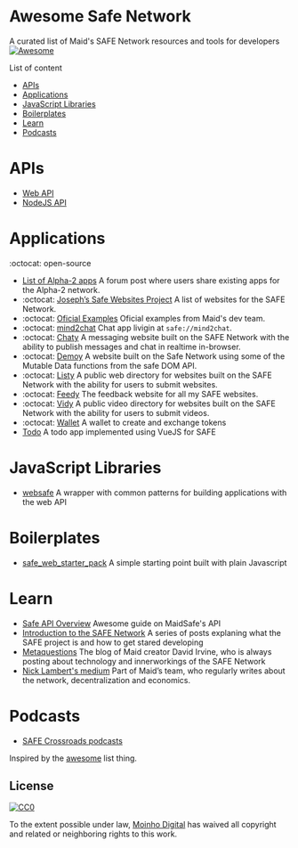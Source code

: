 Awesome Safe Network
===============
A curated list of Maid's SAFE Network resources and tools for developers
[![Awesome](https://cdn.rawgit.com/sindresorhus/awesome/d7305f38d29fed78fa85652e3a63e154dd8e8829/media/badge.svg)](https://github.com/sindresorhus/awesome)

List of content 

- [APIs](#apis)
- [Applications](#applications)
- [JavaScript Libraries](#javascript-libraries)
- [Boilerplates](#boilerplates)
- [Learn](#learn)
- [Podcasts](#podcasts)

# APIs
* [Web API](http://docs.maidsafe.net/beaker-plugin-safe-app)
* [NodeJS API](http://docs.maidsafe.net/safe_app_nodejs)

# Applications
:octocat: open-source

* [List of Alpha-2 apps](https://safenetforum.org/t/alpha-2-community-websites-apps-safe-messaging-ids) A forum post where users share existing apps for the Alpha-2 network.
* :octocat: [Joseph’s Safe Websites Project](https://safenetforum.org/t/josephs-safe-websites-project/15244) A list of websites for the SAFE Network.
* :octocat: [Oficial Examples](https://github.com/maidsafe/safe_examples) Oficial examples from Maid's dev team.
* :octocat: [mind2chat](https://github.com/Mindphreaker/mind2chat) Chat app livigin at `safe://mind2chat`.
* :octocat: [Chaty](https://github.com/josephm1/Chaty) A messaging website built on the SAFE Network with the ability to publish messages and chat in realtime in-browser. 
* :octocat: [Demoy](https://github.com/josephm1/Demoy) A website built on the Safe Network using some of the Mutable Data functions from the safe DOM API.
* :octocat: [Listy](https://github.com/josephm1/Listy) A public web directory for websites built on the SAFE Network with the ability for users to submit websites.
* :octocat: [Feedy](https://github.com/josephm1/Feedy) The feedback website for all my SAFE websites. 
* :octocat: [Vidy](https://github.com/josephm1/Vidy) A public video directory for websites built on the SAFE Network with the ability for users to submit videos.
* :octocat: [Wallet](https://github.com/moinhodigital/safewallet) A wallet to create and exchange tokens
* [Todo](https://github.com/wardbr/Safe-todo-draw) A todo app implemented using VueJS for SAFE

# JavaScript Libraries
* [websafe](https://github.com/MoinhoDigital/websafe) A wrapper with common patterns for building applications with the web API

# Boilerplates
* [safe_web_starter_pack](https://github.com/hunterlester/safe_web_starter_pack) A simple starting point built with plain Javascript

# Learn
* [Safe API Overview](https://josephm1.github.io/Safe-API-Overview/) Awesome guide on MaidSafe's API
* [Introduction to the SAFE Network](https://medium.com/@luandro/introduction-to-the-safe-network-33d8641b2dee) A series of posts explaning what the SAFE project is and how to get stared developing
* [Metaquestions](https://metaquestions.me/) The blog of Maid creator David Irvine, who is always posting about technology and innerworkings of the SAFE Network
* [Nick Lambert's medium](https://medium.com/@nlambert) Part of Maid’s team, who regularly writes about the network, decentralization and economics.

# Podcasts
* [SAFE Crossroads podcasts](https://safecrossroads.net/)




Inspired by the [awesome](https://github.com/sindresorhus/awesome) list thing.

## License

[![CC0](http://i.creativecommons.org/p/zero/1.0/88x31.png)](http://creativecommons.org/publicdomain/zero/1.0/)

To the extent possible under law, [Moinho Digital](https://github.com/MoinhoDigital/) has waived all copyright and related or neighboring rights to this work.
